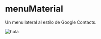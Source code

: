 # menuMaterial
Un menu lateral al estilo de Google Contacts. 

<img src='https://raw.githubusercontent.com/dinamiqo/menuMaterial/master/Screenshot_2.png' alt='hola' />
